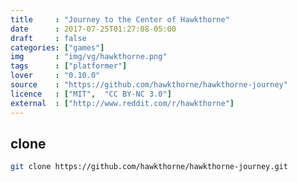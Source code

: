 ```yaml
---
title     : "Journey to the Center of Hawkthorne"
date      : 2017-07-25T01:27:08-05:00
draft     : false
categories: ["games"]
img       : "img/vg/hawkthorne.png"
tags      : ["platformer"]
lover     : "0.10.0"
source    : "https://github.com/hawkthorne/hawkthorne-journey"
licence   : ["MIT",  "CC BY-NC 3.0"]
external  : ["http://www.reddit.com/r/hawkthorne"]
---
```


## clone

``` sh
git clone https://github.com/hawkthorne/hawkthorne-journey.git
```

